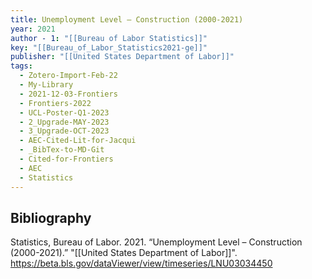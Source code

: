 ```yaml
---
title: Unemployment Level – Construction (2000-2021)
year: 2021
author - 1: "[[Bureau of Labor Statistics]]"
key: "[[Bureau_of_Labor_Statistics2021-ge]]"
publisher: "[[United States Department of Labor]]"
tags:
  - Zotero-Import-Feb-22
  - My-Library
  - 2021-12-03-Frontiers
  - Frontiers-2022
  - UCL-Poster-Q1-2023
  - 2_Upgrade-MAY-2023
  - 3_Upgrade-OCT-2023
  - AEC-Cited-Lit-for-Jacqui
  - _BibTex-to-MD-Git
  - Cited-for-Frontiers
  - AEC
  - Statistics
---
```


## Bibliography
Statistics, Bureau of Labor. 2021. “Unemployment Level – Construction (2000-2021).” "[[United States Department of Labor]]". https://beta.bls.gov/dataViewer/view/timeseries/LNU03034450